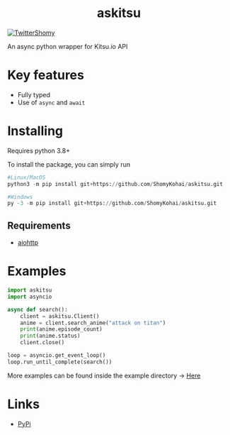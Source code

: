 <h1 align="center">
    askitsu
</h1>

[![TwitterShomy](https://img.shields.io/badge/-shomykohai-1DA1F2?style=flat&logo=twitter&logoColor=white&labelColor=1DA1F2)](https://twitter.com/shomykohai)

An async python wrapper for Kitsu.io API

# Key features

- Fully typed
- Use of `async` and `await`

# Installing

Requires python 3.8+

To install the package, you can simply run

```py
#Linux/MacOS
python3 -m pip install git+https://github.com/ShomyKohai/askitsu.git

#Windows
py -3 -m pip install git+https://github.com/ShomyKohai/askitsu.git
```

## Requirements

- [aiohttp](https://pypi.org/project/aiohttp/)

# Examples

```py
import askitsu
import asyncio

async def search():
    client = askitsu.Client()
    anime = client.search_anime("attack on titan")
    print(anime.episode_count)
    print(anime.status)
    client.close()

loop = asyncio.get_event_loop()
loop.run_until_complete(search())
```

More examples can be found inside the example directory -> [Here](https://github.com/ShomyKohai/askitsu/tree/master/examples)

# Links

- [PyPi](https://pypi.org/manage/project/askitsu/)